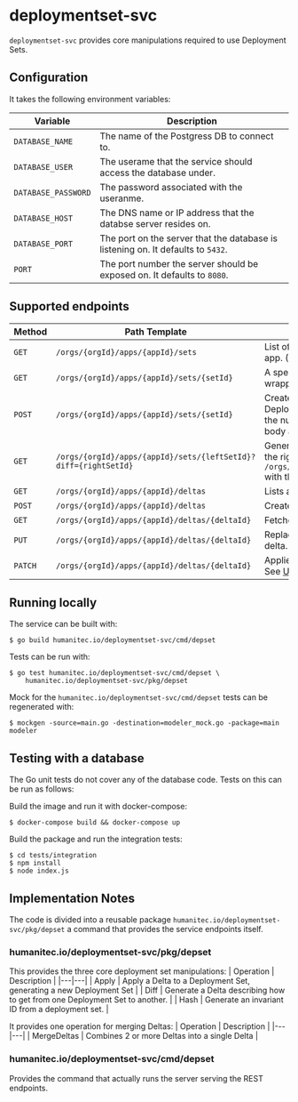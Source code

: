 
# deploymentset-svc

`deploymentset-svc` provides core manipulations required to use Deployment Sets.


## Configuration
It takes the following environment variables:

| Variable | Description |
|---|---|
| `DATABASE_NAME` | The name of the Postgress DB to connect to. |
| `DATABASE_USER` | The userame that the service should access the database under. |
| `DATABASE_PASSWORD` | The password associated with the useranme. |
| `DATABASE_HOST` | The DNS name or IP address that the databse server resides on. |
| `DATABASE_PORT` | The port on the server that the database is listening on. It defaults to `5432`.|
| `PORT` | The port number the server should be exposed on. It defaults to `8080`. |

## Supported endpoints

| Method | Path Template | Description |
| --- | --- | ---|
| `GET` | `/orgs/{orgId}/apps/{appId}/sets` | List of all Deployment Sets for the specified app. (Sets are wrapped.)|
| `GET` | `/orgs/{orgId}/apps/{appId}/sets/{setId}` | A specific deployment set for an app. (Set is wrapped.) |
| `POST` | `/orgs/{orgId}/apps/{appId}/sets/{setId}` | Create a new deployment set by applying a Deployment delta. (`setId` can be `0` to indicate the null set.) - Delta should be provided as body and should not be wrapped. |
| `GET` | `/orgs/{orgId}/apps/{appId}/sets/{leftSetId}?diff={rightSetId}` | Generate a Delta that defines how to get from the right set to the left set. (i.e. `POST` `/orgs/{orgId}/apps/{appId}/sets/{rightSetId}` with the returned Delta returns `leftSetId`.) |
| `GET` | `/orgs/{orgId}/apps/{appId}/deltas` | Lists all Deltas for an app, |
| `POST` | `/orgs/{orgId}/apps/{appId}/deltas` | Creates a new delta, returns a unique ID. |
| `GET` | `/orgs/{orgId}/apps/{appId}/deltas/{deltaId}` | Fetches a particular delta. |
| `PUT` | `/orgs/{orgId}/apps/{appId}/deltas/{deltaId}` | Replaces the content of a delta with a new delta. |
| `PATCH` | `/orgs/{orgId}/apps/{appId}/deltas/{deltaId}` | Applies an array of deltas to a current delta. See [Updating a Delta](doc/user-guide.md#updating-a-delta) |

## Running locally

The service can be built with:

    $ go build humanitec.io/deploymentset-svc/cmd/depset

Tests can be run with:

    $ go test humanitec.io/deploymentset-svc/cmd/depset \
	    humanitec.io/deploymentset-svc/pkg/depset

Mock for the `humanitec.io/deploymentset-svc/cmd/depset` tests can be regenerated with:

    $ mockgen -source=main.go -destination=modeler_mock.go -package=main modeler

## Testing with a database

The Go unit tests do not cover any of the database code. Tests on this can be run as follows:

Build the image and run it with docker-compose:

    $ docker-compose build && docker-compose up

Build the package and run the integration tests:

    $ cd tests/integration
    $ npm install
    $ node index.js

## Implementation Notes
The code is divided into a reusable package `humanitec.io/deploymentset-svc/pkg/depset` a command that provides the service endpoints itself.
### humanitec.io/deploymentset-svc/pkg/depset
This provides the three core deployment set manipulations:
| Operation | Description |
|---|---|
| Apply | Apply a Delta to a Deployment Set, generating a new Deployment Set |
| Diff | Generate a Delta describing how to get from one Deployment Set to another. |
| Hash | Generate an invariant ID from a deployment set. |

It provides one operation for merging Deltas:
| Operation | Description |
|---|---|
| MergeDeltas | Combines 2 or more Deltas into a single Delta |


### humanitec.io/deploymentset-svc/cmd/depset
Provides the command that actually runs the server serving the REST endpoints.

